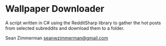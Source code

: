 # Wallpaper Downloader

A script written in C# using the RedditSharp library to gather the hot posts from selected subreddits and download them to a folder.

Sean Zimmerman
seanwzimmerman@gmail.com
